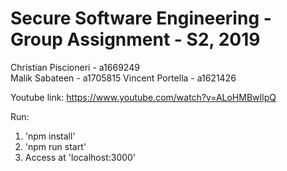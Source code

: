 # Secure Software Engineering - Group Assignment - S2, 2019
Christian Piscioneri - a1669249  
Malik Sabateen - a1705815
Vincent Portella - a1621426

Youtube link: https://www.youtube.com/watch?v=ALoHMBwIlpQ


Run:
1. 'npm install'
2. 'npm run start'
3. Access at 'localhost:3000'
